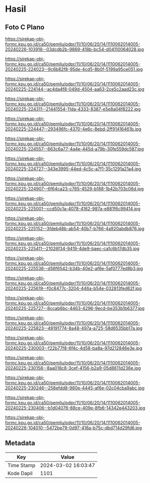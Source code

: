 # Hasil

## Foto C Plano

https://sirekap-obj-formc.kpu.go.id/ca50/pemilu/pdpr/11/10/06/20/14/1110062014005-20240226-103918--03dcdb2b-9869-418b-bc54-d04110064028.jpg

https://sirekap-obj-formc.kpu.go.id/ca50/pemilu/pdpr/11/10/06/20/14/1110062014005-20240225-224023--9c6b82f8-95de-4cd5-8b0f-5199a95ce051.jpg

https://sirekap-obj-formc.kpu.go.id/ca50/pemilu/pdpr/11/10/06/20/14/1110062014005-20240225-224144--ac4da4f8-049d-4504-aa63-2ce5c2aad23c.jpg

https://sirekap-obj-formc.kpu.go.id/ca50/pemilu/pdpr/11/10/06/20/14/1110062014005-20240225-224311--21441554-11da-4333-8387-e5e8a04f8222.jpg

https://sirekap-obj-formc.kpu.go.id/ca50/pemilu/pdpr/11/10/06/20/14/1110062014005-20240225-224447--293496fc-4370-4e6c-8ebd-2ff91416461b.jpg

https://sirekap-obj-formc.kpu.go.id/ca50/pemilu/pdpr/11/10/06/20/14/1110062014005-20240225-224557--663c6a77-4a4e-445d-a79b-30fe559dc587.jpg

https://sirekap-obj-formc.kpu.go.id/ca50/pemilu/pdpr/11/10/06/20/14/1110062014005-20240225-224727--343e3995-44ed-4c5c-a7f1-35c1291a21a4.jpg

https://sirekap-obj-formc.kpu.go.id/ca50/pemilu/pdpr/11/10/06/20/14/1110062014005-20240225-224907--6f64ca23-c765-4529-b188-1b42b703c06d.jpg

https://sirekap-obj-formc.kpu.go.id/ca50/pemilu/pdpr/11/10/06/20/14/1110062014005-20240225-225001--ccd50c1a-4078-4162-987a-e881f6c99414.jpg

https://sirekap-obj-formc.kpu.go.id/ca50/pemilu/pdpr/11/10/06/20/14/1110062014005-20240225-225152--3fdeb48b-ab54-40b7-b766-4a920abdb876.jpg

https://sirekap-obj-formc.kpu.go.id/ca50/pemilu/pdpr/11/10/06/20/14/1110062014005-20240225-225411--21026f34-9419-4de9-baec-ca1c6b17db35.jpg

https://sirekap-obj-formc.kpu.go.id/ca50/pemilu/pdpr/11/10/06/20/14/1110062014005-20240225-225536--d56f6542-b34b-40e2-af6e-5af0777ed8b3.jpg

https://sirekap-obj-formc.kpu.go.id/ca50/pemilu/pdpr/11/10/06/20/14/1110062014005-20240225-225619--f0c8477c-3204-446a-b54e-032813fed62f.jpg

https://sirekap-obj-formc.kpu.go.id/ca50/pemilu/pdpr/11/10/06/20/14/1110062014005-20240225-225727--8ccab6bc-4463-4296-9ecd-be353b1b6377.jpg

https://sirekap-obj-formc.kpu.go.id/ca50/pemilu/pdpr/11/10/06/20/14/1110062014005-20240225-225823--49191774-8a48-497a-a725-58d6535bb17a.jpg

https://sirekap-obj-formc.kpu.go.id/ca50/pemilu/pdpr/11/10/06/20/14/1110062014005-20240225-230003--f22b77f8-6f4c-4d58-ba8a-97d212846e3e.jpg

https://sirekap-obj-formc.kpu.go.id/ca50/pemilu/pdpr/11/10/06/20/14/1110062014005-20240225-230158--8aa018c8-3cef-4156-b2a9-05d8611d236e.jpg

https://sirekap-obj-formc.kpu.go.id/ca50/pemilu/pdpr/11/10/06/20/14/1110062014005-20240225-230246--258efdd8-980e-4445-af6e-02c04cba9abc.jpg

https://sirekap-obj-formc.kpu.go.id/ca50/pemilu/pdpr/11/10/06/20/14/1110062014005-20240225-230406--b1d04076-88ce-409e-8fb6-14342e443203.jpg

https://sirekap-obj-formc.kpu.go.id/ca50/pemilu/pdpr/11/10/06/20/14/1110062014005-20240226-104010--5472be79-0d97-418a-b75c-dbd714d29fd6.jpg


## Metadata

| Key        | Value               |
| ---------- | ------------------- |
| Time Stamp | 2024-03-02 16:03:47 |
| Kode Dapil | 1101                |



